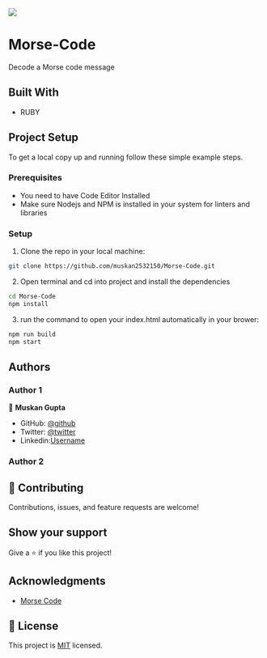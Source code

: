 ![](https://img.shields.io/badge/Microverse-blueviolet)

# Morse-Code
Decode a Morse code message


## Built With
- RUBY

## Project Setup
To get a local copy up and running follow these simple example steps.

### Prerequisites

- You need to have Code Editor Installed
- Make sure Nodejs and NPM is installed in your system for linters and libraries

### Setup
1. Clone the repo in your local machine:
```bash
git clone https://github.com/muskan2532150/Morse-Code.git
```
2. Open terminal and cd into project and install the dependencies
```bash
cd Morse-Code
npm install
```

3. run the command to open your index.html automatically in your brower:
```bash
npm run build
npm start
```

## Authors

### Author 1

👤 **Muskan Gupta**

- GitHub: [@github](https://github.com/muskan2532150)
- Twitter: [@twitter](muskan2532150)
- Linkedin:[Username](https://www.linkedin.com/in/muskan-gupta-869165225/)

###  Author 2

## 🤝 Contributing

Contributions, issues, and feature requests are welcome!

## Show your support

Give a ⭐️ if you like this project!

## Acknowledgments
- [Morse Code](https://github.com/microverseinc/curriculum-ruby/blob/main/simple-ruby/morse_code.md)

## 📝 License

This project is [MIT](./MIT.md) licensed.
